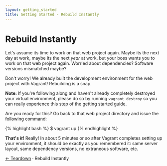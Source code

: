 ```yaml
---
layout: getting_started
title: Getting Started - Rebuild Instantly
---
```

# Rebuild Instantly

Let's assume its time to work on that web project again. Maybe
its the next day at work, maybe its the next _year_ at work, but
your boss wants you to work on that web project again. Worried
about dependencies? Software versions mismatched maybe?

Don't worry! We already built the development environment for the web
project with Vagrant! Rebuilding is a snap.

**Note:** If you're following along and haven't already completely
destroyed your virtual environment, please do so by running
`vagrant destroy` so you can really experience this step of the
getting started guide.

Are you ready for this? Go back to that web project directory
and issue the following command:

{% highlight bash %}
$ vagrant up
{% endhighlight %}

**That's _it_!** Really! In about 5 minutes or so after Vagrant
completes setting up your environment, it should be exactly as
you remembered it: same server layout, same dependency versions,
no extraneous software, etc.

[&larr; Teardown](/docs/getting-started/teardown.html) &middot; Rebuild Instantly
